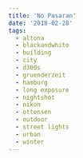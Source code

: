 ```yaml
---
title: 'No Pasaran'
date: '2018-02-28'
tags:
  - altona
  - blackandwhite
  - building
  - city
  - d300s
  - gruenderzeit
  - hamburg
  - long exposure
  - nightshot
  - nikon
  - ottensen
  - outdoor
  - street lights
  - urban
  - winter
---
```

